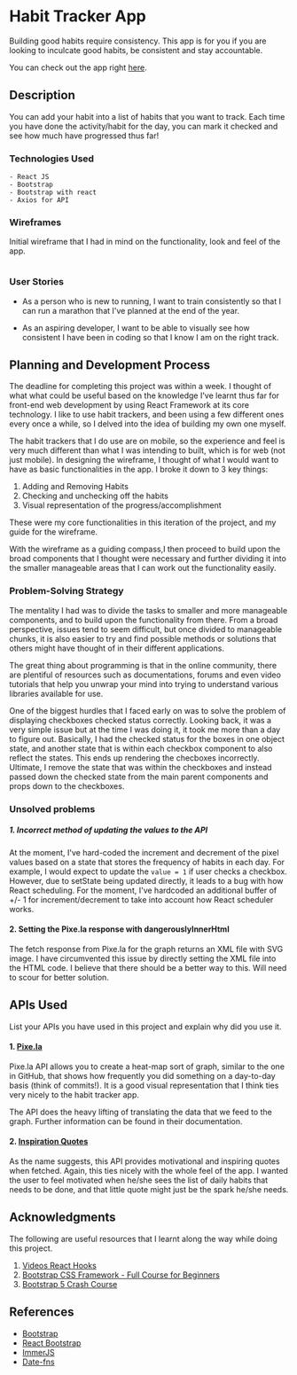 # Habit Tracker App
Building good habits require consistency. This app is for you if you are looking to inculcate good habits, be consistent and stay accountable. 

You can check out the app right [here]().

## Description
You can add your habit into a list of habits that you want to track. Each time you have done the activity/habit for the day, you can mark it checked and see how much have progressed thus far!

### Technologies Used
```
- React JS
- Bootstrap
- Bootstrap with react
- Axios for API
```

### Wireframes
Initial wireframe that I had in mind on the functionality, look and feel of the app.


![]()



### User Stories

* As a person who is new to running, I want to train consistently so that I can run a marathon that I've planned at the end of the year.

* As an aspiring developer, I want to be able to visually see how consistent I have been in coding so that I know I am on the right track.

## Planning and Development Process

The deadline for completing this project was within a week. I thought of what what could be useful based on the knowledge I've learnt thus far for front-end web development by using React Framework at its core technology. I like to use habit trackers, and been using a few different ones every once a while, so I delved into the idea of building my own one myself.


The habit trackers that I do use are on mobile, so the experience and feel is very much different than what I was intending to built, which is for web (not just mobile). In designing the wireframe, I thought of what I would want to have as basic functionalities in the app. I broke it down to 3 key things:

1. Adding and Removing Habits
2. Checking and unchecking off the habits 
3. Visual representation of the progress/accomplishment

These were my core functionalities in this iteration of the project, and my guide for the wireframe.

With the wireframe as a guiding compass,I then proceed to build upon the broad components that I thought were necessary and further dividing it into the smaller manageable areas that I can work out the functionality easily.


### Problem-Solving Strategy

The mentality I had was to divide the tasks to smaller and more manageable components, and to build upon the functionality from there. From a broad perspective, issues tend to seem difficult, but once divided to manageable chunks, it is also easier to try and find possible methods or solutions that others might have thought of in their different applications.

The great thing about programming is that in the online community, there are plentiful of resources such as documentations, forums and even video tutorials that help you unwrap your mind into trying to understand various libraries available for use.

One of the biggest hurdles that I faced early on was to solve the problem of displaying checkboxes checked status correctly. Looking back, it was a very simple issue but at the time I was doing it, it took me more than a day to figure out. Basically, I had the checked status for the boxes in one object state, and another state that is within each checkbox component to also reflect the states. This ends up rendering the checboxes incorrectly. Ultimate, I remove the state that was within the checkboxes and instead passed down the checked state from the main parent components and props down to the checkboxes.

### Unsolved problems

##### 1. Incorrect method of updating the values to the API

At the moment, I've hard-coded the increment and decrement of the pixel values based on a state that stores the frequency of habits in each day. For example, I would expect to update the `value = 1` if user checks a checkbox. However, due to setState being updated directly, it leads to a bug with how React scheduling. For the moment, I've hardcoded an additional buffer of +/- 1 for increment/decrement to take into account how React scheduler works.

#### 2. Setting the Pixe.la response with dangerouslyInnerHtml

The fetch response from Pixe.la for the graph returns an XML file with SVG image. I have circumvented this issue by directly setting the XML file into the HTML code. I believe that there should be a better way to this. Will need to scour for better solution.

## APIs Used

List your APIs you have used in this project and explain why did you use it.

#### 1. [Pixe.la](https://pixe.la/)

Pixe.la API allows you to create a heat-map sort of graph, similar to the one in GitHub, that shows how frequently you did something on a day-to-day basis (think of commits!). It is a good visual representation that I think ties very nicely to the habit tracker app.

The API does the heavy lifting of translating the data that we feed to the graph. Further information can be found in their documentation.

#### 2. [Inspiration Quotes](https://api.goprogram.ai/inspiration/docs/)

As the name suggests, this API provides motivational and inspiring quotes when fetched. Again, this ties nicely with the whole feel of the app. I wanted the user to feel motivated when he/she sees the list of daily habits that needs to be done, and that little quote might just be the spark he/she needs.

## Acknowledgments

The following are useful resources that I learnt along the way while doing this project.

1. [Videos React Hooks](https://youtube.com/playlist?list=PLZlA0Gpn_vH8EtggFGERCwMY5u5hOjf-h)
2. [ Bootstrap CSS Framework - Full Course for Beginners ](https://www.youtube.com/watch?v=-qfEOE4vtxE&t=2771s)
3. [ Bootstrap 5 Crash Course ](https://www.youtube.com/watch?v=Jyvffr3aCp0)

## References

* [Bootstrap](https://getbootstrap.com/docs/5.0/getting-started/introduction/)
* [React Bootstrap](https://react-bootstrap.github.io/)
* [ImmerJS](https://immerjs.github.io/immer/)
* [Date-fns](https://date-fns.org/)
